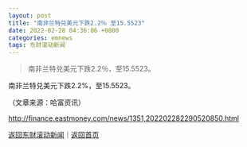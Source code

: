 ```yaml
---
layout: post
title: "南非兰特兑美元下跌2.2％ 至15.5523"
date: 2022-02-28 04:36:06 +0800
categories: emnews
tags: 东财滚动新闻
---
```

> 南非兰特兑美元下跌2.2％，至15.5523。

<p>南非兰特兑美元下跌2.2%，至15.5523。</p><p class="em_media">（文章来源：哈富资讯）</p>

<http://finance.eastmoney.com/news/1351,202202282290520850.html>

[返回东财滚动新闻](//finews.withounder.com/emnews/)｜[返回首页](//finews.withounder.com/)